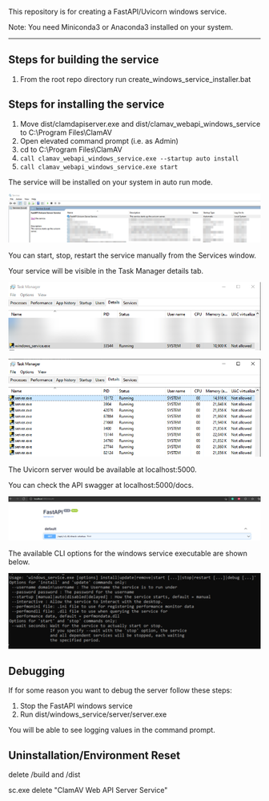 This repository is for creating a FastAPI/Uvicorn windows service.

Note: You need Miniconda3 or Anaconda3 installed on your system.

---
## Steps for building the service
1. From the root repo directory run create_windows_service_installer.bat


## Steps for installing the service
1. Move dist/clamdapiserver.exe and dist/clamav_webapi_windows_service to C:\Program Files\ClamAV
2. Open elevated command prompt (i.e. as Admin)
3. cd to C:\Program Files\ClamAV
4. `call clamav_webapi_windows_service.exe --startup auto install`
5. `call clamav_webapi_windows_service.exe start`

The service will be installed on your system in auto run mode.

![Service list](docs/service-list.png)

You can start, stop, restart the service manually from the Services window.

Your service will be visible in the Task Manager details tab.

![Windows Service Process](docs/windows-service-process.png)

![Server processes](docs/server.png)

The Uvicorn server would be available at localhost:5000. 

You can check the API swagger at localhost:5000/docs.

![FastAPI Swagger](docs/fastapi-swagger.png)

The available CLI options for the windows service executable are shown below.

![Windows Service CLI Options](docs/cli-options.png)

## Debugging

If for some reason you want to debug the server follow these steps:
1. Stop the FastAPI windows service
2. Run dist/windows_service/server/server.exe

You will be able to see logging values in the command prompt.


## Uninstallation/Environment Reset

delete /build and /dist

sc.exe delete "ClamAV Web API Server Service"